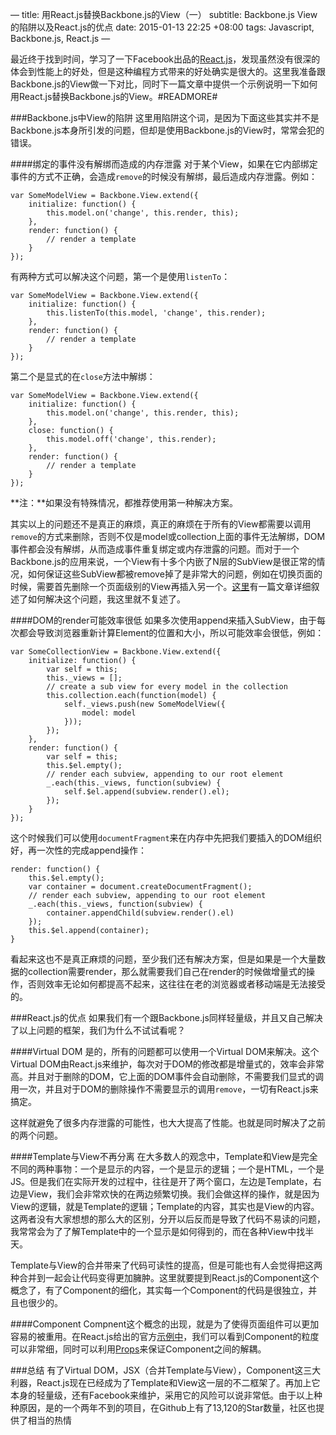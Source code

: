 —
title: 用React.js替换Backbone.js的View（一）
subtitle: Backbone.js View的陷阱以及React.js的优点
date: 2015-01-13 22:25 +08:00
tags: Javascript, Backbone.js, React.js
—

最近终于找到时间，学习了一下Facebook出品的[React.js](http://facebook.github.io/react/)，发现虽然没有很深的体会到性能上的好处，但是这种编程方式带来的好处确实是很大的。这里我准备跟Backbone.js的View做一下对比，同时下一篇文章中提供一个示例说明一下如何用React.js替换Backbone.js的View。#READMORE#

###Backbone.js中View的陷阱
这里用陷阱这个词，是因为下面这些其实并不是Backbone.js本身所引发的问题，但却是使用Backbone.js的View时，常常会犯的错误。

####绑定的事件没有解绑而造成的内存泄露
对于某个View，如果在它内部绑定事件的方式不正确，会造成`remove`的时候没有解绑，最后造成内存泄露。例如：

    var SomeModelView = Backbone.View.extend({
        initialize: function() {
            this.model.on('change', this.render, this);
        },
        render: function() {
            // render a template
        }
    });

有两种方式可以解决这个问题，第一个是使用`listenTo`：

    var SomeModelView = Backbone.View.extend({
        initialize: function() {
            this.listenTo(this.model, 'change', this.render);
        },
        render: function() {
            // render a template
        }
    });

第二个是显式的在`close`方法中解绑：

    var SomeModelView = Backbone.View.extend({
        initialize: function() {
            this.model.on('change', this.render, this);
        },
        close: function() {
            this.model.off('change', this.render);
        },
        render: function() {
            // render a template
        }
    });

**注：**如果没有特殊情况，都推荐使用第一种解决方案。

其实以上的问题还不是真正的麻烦，真正的麻烦在于所有的View都需要以调用`remove`的方式来删除，否则不仅是model或collection上面的事件无法解绑，DOM事件都会没有解绑，从而造成事件重复绑定或内存泄露的问题。而对于一个Backbone.js的应用来说，一个View有十多个内嵌了N层的SubView是很正常的情况，如何保证这些SubView都被remove掉了是非常大的问题，例如在切换页面的时候，需要首先删除一个页面级别的View再插入另一个。[这里](http://mikeygee.com/blog/backbone.html)有一篇文章详细叙述了如何解决这个问题，我这里就不复述了。

####DOM的render可能效率很低
如果多次使用append来插入SubView，由于每次都会导致浏览器重新计算Element的位置和大小，所以可能效率会很低，例如：

    var SomeCollectionView = Backbone.View.extend({
        initialize: function() {
            var self = this;
            this._views = [];
            // create a sub view for every model in the collection
            this.collection.each(function(model) {
                self._views.push(new SomeModelView({
                    model: model
                }));
            });
        },
        render: function() {
            var self = this;
            this.$el.empty();
            // render each subview, appending to our root element
            _.each(this._views, function(subview) {
                self.$el.append(subview.render().el);
            });
        }
    });

这个时候我们可以使用`documentFragment`来在内存中先把我们要插入的DOM组织好，再一次性的完成append操作：

    render: function() {
        this.$el.empty();
        var container = document.createDocumentFragment();
        // render each subview, appending to our root element
        _.each(this._views, function(subview) {
            container.appendChild(subview.render().el)
        });
        this.$el.append(container);
    }

看起来这也不是真正麻烦的问题，至少我们还有解决方案，但是如果是一个大量数据的collection需要render，那么就需要我们自己在render的时候做增量式的操作，否则效率无论如何都提高不起来，这往往在老的浏览器或者移动端是无法接受的。

###React.js的优点
如果我们有一个跟Backbone.js同样轻量级，并且又自己解决了以上问题的框架，我们为什么不试试看呢？

####Virtual DOM
是的，所有的问题都可以使用一个Virtual DOM来解决。这个Virtual DOM由React.js来维护，每次对于DOM的修改都是增量式的，效率会非常高。并且对于删除的DOM，它上面的DOM事件会自动删除，不需要我们显式的调用一次，并且对于DOM的删除操作不需要显示的调用`remove`，一切有React.js来搞定。

这样就避免了很多内存泄露的可能性，也大大提高了性能。也就是同时解决了之前的两个问题。

####Template与View不再分离
在大多数人的观念中，Template和View是完全不同的两种事物：一个是显示的内容，一个是显示的逻辑；一个是HTML，一个是JS。但是我们在实际开发的过程中，往往是开了两个窗口，左边是Template，右边是View，我们会非常欢快的在两边频繁切换。我们会做这样的操作，就是因为View的逻辑，就是Template的逻辑；Template的内容，其实也是View的内容。这两者没有大家想想的那么大的区别，分开以后反而是导致了代码不易读的问题，我常常会为了了解Template中的一个显示是如何得到的，而在各种View中找半天。

Template与View的合并带来了代码可读性的提高，但是可能也有人会觉得把这两种合并到一起会让代码变得更加臃肿。这里就要提到React.js的Component这个概念了，有了Component的细化，其实每一个Component的代码是很独立，并且也很少的。

####Component
Compnent这个概念的出现，就是为了使得页面组件可以更加容易的被重用。在React.js给出的官方[示例中](http://facebook.github.io/react/docs/thinking-in-react.html)，我们可以看到Component的粒度可以非常细，同时可以利用[Props](http://facebook.github.io/react/docs/transferring-props.html)来保证Component之间的解耦。

###总结
有了Virtual DOM，JSX（合并Template与View），Component这三大利器，React.js现在已经成为了Template和View这一层的不二框架了。再加上它本身的轻量级，还有Facebook来维护，采用它的风险可以说非常低。由于以上种种原因，是的一个两年不到的项目，在Github上有了13,120的Star数量，社区也提供了相当的热情





